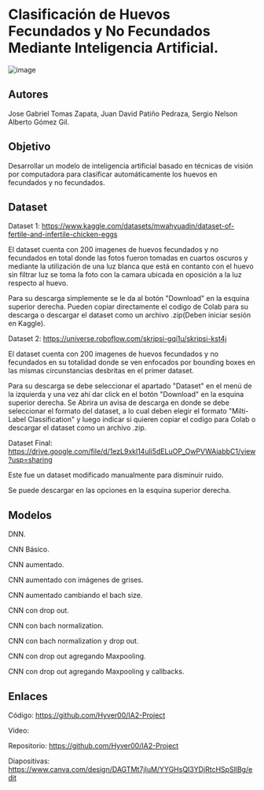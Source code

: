 # Clasificación de Huevos Fecundados y No Fecundados Mediante Inteligencia Artificial.

![image](https://github.com/user-attachments/assets/b4d98b01-6b3e-431e-a63b-fc3fbf1385df)


## Autores
Jose Gabriel Tomas Zapata, Juan David Patiño Pedraza, Sergio Nelson Alberto Gómez Gil.

## Objetivo
Desarrollar un modelo de inteligencia artificial basado en técnicas de visión por computadora para clasificar automáticamente los huevos en fecundados y no fecundados.

## Dataset
Dataset 1: https://www.kaggle.com/datasets/mwahyuadin/dataset-of-fertile-and-infertile-chicken-eggs

El dataset cuenta con 200 imagenes de huevos fecundados y no fecundados en total donde las fotos fueron tomadas en cuartos oscuros y mediante la utilización de una luz blanca que está en contanto con el huevo sin filtrar luz se toma la foto con la camara ubicada en oposición a la luz respecto al huevo.

Para su descarga simplemente se le da al botón "Download" en la esquina superior derecha. Pueden copiar directamente el codigo de Colab para su descarga o descargar el dataset como un archivo .zip(Deben iniciar sesión en Kaggle).

Dataset 2: https://universe.roboflow.com/skripsi-gqi1u/skripsi-kst4j

El dataset cuenta con 200 imagenes de huevos fecundados y no fecundados en su totalidad donde se ven enfocados por bounding boxes en las mismas circunstancias desbritas en el primer dataset.

Para su descarga se debe seleccionar el apartado "Dataset" en el menú de la izquierda y una vez ahí dar click en el botón "Download" en la esquina superior derecha. Se Abrira un avisa de descarga en donde se debe seleccionar el formato del dataset, a lo cual deben elegir el formato "Milti-Label Classification" y luego indicar si quieren copiar el codigo para Colab o descargar el dataset como un archivo .zip. 

Dataset Final: https://drive.google.com/file/d/1ezL9xkl14uli5dELuOP_OwPVWAiabbC1/view?usp=sharing

Este fue un dataset modificado manualmente para disminuir ruido.

Se puede descargar en las opciones en la esquina superior derecha.

## Modelos
DNN.

CNN Básico.

CNN aumentado.

CNN aumentado con imágenes de grises.

CNN aumentado cambiando el bach size.

CNN con drop out.

CNN con bach normalization.

CNN con bach normalization y drop out.

CNN con drop out agregando Maxpooling.

CNN con drop out agregando Maxpooling y callbacks.

## Enlaces
Código: https://github.com/Hyver00/IA2-Project

Video:

Repositorio: https://github.com/Hyver00/IA2-Project

Diapositivas: https://www.canva.com/design/DAGTMt7jIuM/YYGHsQI3YDjRtcHSpSllBg/edit
